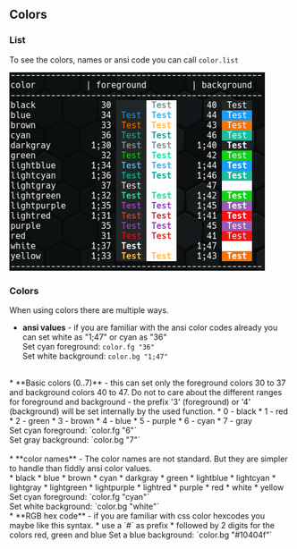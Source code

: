 ## Colors

### List

To see the colors, names or ansi code you can call `color.list`

![List of color names and its values](images/color_list.png)

### Colors

When using colors there are multiple ways.

* **ansi values** - if you are familiar with the ansi color codes already you can set white as "1;47" or cyan as "36"<br>
Set cyan foreground: `color.fg "36"` <br>
Set white background: `color.bg "1;47"`<br>
<br>
* **Basic colors (0..7)**  - this can set only the foreground colors 30 to 37 and background colors 40 to 47. Do not to care about the different ranges for foreground and background - the prefix '3' (foreground) or '4' (background) will be set internally  by the used function.
  * 0 - black
  * 1 - red
  * 2 - green
  * 3 - brown
  * 4 - blue
  * 5 - purple
  * 6 - cyan
  * 7 - gray<br>
Set cyan foreground: `color.fg "6"`<br>
Set gray background: `color.bg "7"`<br>
<br>
* **color names** - The color names are not standard. But they are simpler to handle than fiddly ansi color values.<br>
  * black
  * blue
  * brown
  * cyan
  * darkgray
  * green
  * lightblue
  * lightcyan
  * lightgray
  * lightgreen
  * lightpurple
  * lightred
  * purple
  * red
  * white
  * yellow
Set cyan foreground: `color.fg "cyan"` <br>
Set white background: `color.bg "white"`
<br>
* **RGB hex code** - if you are familiar with css color hexcodes you maybe like this syntax.
  * use a `#` as prefix
  * followed by 2 digits for the colors red, green and blue
Set a blue background: `color.bg "#10404f"`

